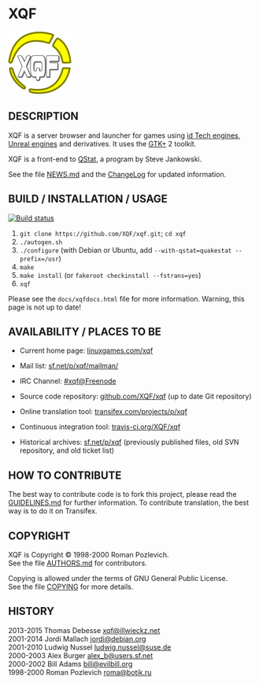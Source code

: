 XQF
===

![XQF logo](pixmaps/xqf.png)

DESCRIPTION
-----------

XQF is a server browser and launcher for games using [id Tech engines](http://en.wikipedia.org/wiki/Id_Tech), [Unreal engines](http://en.wikipedia.org/wiki/Unreal_Engine) and derivatives. It uses the [GTK+](http://www.gtk.org/) 2 toolkit.

XQF is a front-end to [QStat](http://qstat.sourceforge.net/), a program by Steve Jankowski.

See the file [NEWS.md](NEWS.md) and the [ChangeLog](ChangeLog) for updated information.


BUILD / INSTALLATION / USAGE
----------------------------

[![Build status](https://travis-ci.org/XQF/xqf.svg?branch=master)](https://travis-ci.org/XQF/xqf)

1. ``git clone https://github.com/XQF/xqf.git``; ``cd xqf``
2. ``./autogen.sh``
3. ``./configure`` (with Debian or Ubuntu, add ``--with-qstat=quakestat --prefix=/usr``)
4. ``make``
5. ``make install`` (or ``fakeroot checkinstall --fstrans=yes``)
6. ``xqf``

Please see the ``docs/xqfdocs.html`` file for more information. Warning, this page is not up to date!


AVAILABILITY / PLACES TO BE
---------------------------

* Current home page: [linuxgames.com/xqf](http://www.linuxgames.com/xqf/)
* Mail list: [sf.net/p/xqf/mailman/](https://sourceforge.net/p/xqf/mailman/)
* IRC Channel: [#xqf@Freenode](irc://irc.freenode.net/xqf)

* Source code repository: [github.com/XQF/xqf](https://github.com/XQF/xqf/) (up to date Git repository)
* Online translation tool: [transifex.com/projects/p/xqf](https://www.transifex.com/projects/p/xqf/)
* Continuous integration tool: [travis-ci.org/XQF/xqf](https://travis-ci.org/XQF/xqf)

* Historical archives: [sf.net/p/xqf](https://sourceforge.net/projects/xqf/) (previously published files, old SVN repository, and old ticket list)


HOW TO CONTRIBUTE
-----------------

The best way to contribute code is to fork this project, please read the [GUIDELINES.md](GUIDELINES.md) for further information.
To contribute translation, the best way is to do it on Transifex.


COPYRIGHT
---------

XQF is Copyright © 1998-2000 Roman Pozlevich.  
See the file [AUTHORS.md](AUTHORS.md) for contributors.

Copying is allowed under the terms of GNU General Public License.  
See the file [COPYING](COPYING) for more details.


HISTORY
-------

2013-2015 Thomas Debesse <xqf@illwieckz.net>  
2001-2014 Jordi Mallach <jordi@debian.org>  
2001-2010 Ludwig Nussel <ludwig.nussel@suse.de>  
2000-2003 Alex Burger <alex_b@users.sf.net>  
2000-2002 Bill Adams <bill@evilbill.org>  
1998-2000 Roman Pozlevich <roma@botik.ru>

